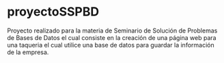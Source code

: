 # proyectoSSPBD
Proyecto realizado para la materia de Seminario de Solución de Problemas de Bases de Datos el cual consiste en la creación de una página web para una taqueria el cual utilice una base de datos para guardar la información de la empresa.
